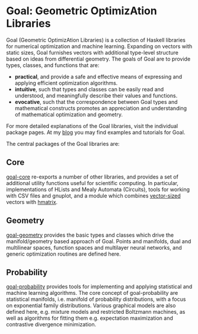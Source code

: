 # Goal: Geometric OptimizAtion Libraries

Goal (Geometric OptimizAtion Libraries) is a collection of Haskell libraries for
numerical optimization and machine learning. Expanding on vectors with static
sizes, Goal furnishes vectors with additional type-level structure based on
ideas from differential geometry. The goals of Goal are to provide types,
classes, and functions that are:
- **practical**, and provide a safe and effective means of expressing and
  applying efficient optimization algorithms.
- **intuitive**, such that types and classes can be easily read and understood,
  and meaningfully describe their values and functions.
- **evocative**, such that the correspondence between Goal types and
  mathematical constructs promotes an appreciation and understanding of
  mathematical optimization and geometry.

For more detailed explanations of the Goal libraries, visit the individual
package pages. At my
[blog](https://sacha-sokoloski.gitlab.io/website/pages/blog.html) you may find
examples and tutorials for Goal.

The central packages of the Goal libraries are:

## Core

[goal-core](https://gitlab.com/sacha-sokoloski/goal/tree/master/core)
re-exports a number of other libraries, and provides a set of additional
utility functions useful for scientific computing. In particular,
implementations of HLists and Mealy Automata (Circuits), tools for working with
CSV files and gnuplot, and a module which combines
[vector-sized](https://hackage.haskell.org/package/vector-sized) vectors with
[hmatrix](https://hackage.haskell.org/package/hmatrix).

## Geometry

[goal-geometry](https://gitlab.com/sacha-sokoloski/goal/tree/master/geometry)
provides the basic types and classes which drive the manifold/geometry based
approach of Goal. Points and manifolds, dual and multilinear spaces, function
spaces and multilayer neural networks, and generic optimization routines are
defined here.

## Probability

[goal-probability](https://gitlab.com/sacha-sokoloski/goal/tree/master/probability)
provides tools for implementing and applying statistical and machine learning
algorithms. The core concept of goal-probability are statistical manifolds, i.e.
manifold of probability distributions, with a focus on exponential family
distributions.  Various graphical models are also defined here, e.g. mixture
models and restricted Boltzmann machines, as well as algorithms for fitting them
e.g.  expectation maximization and contrastive divergence minimization.
